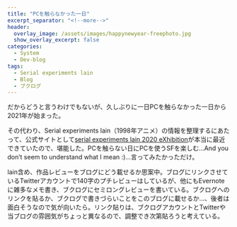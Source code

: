 ```yaml
---
title: "PCを触らなかった一日"
excerpt_separator: "<!--more-->"
header:
  overlay_image: /assets/images/happynewyear-freephoto.jpg
  show_overlay_excerpt: false
categories:
  - System
  - Dev-blog
tags:
  - Serial experiments lain
  - Blog
  - ブクログ
---
```


だからどうと言うわけでもないが、久しぶりに一日PCを触らなかった一日から2021年が始まった。

その代わり、Serial experiments lain（1998年アニメ）の情報を整理するにあたって、公式サイトとして[serial experiments lain 2020 eXhibition](https://lp.anique.jp/exhibition/lain2020/)が本当に最近できていたので、堪能した。PCを触らない日にPCを使うSFを楽しむ…And you don’t seem to understand what I mean :)...言ってみたかっただけ。

lain含め、作品レビューをブログにどう載せるか思案中。ブログにリンクさせているTwitterアカウントで140字のプチレビューはしているが、他にもEvernoteに雑多なメモ書き、ブクログにセミロングレビューを書いている。ブクログへのリンクを貼るか、ブクログで書きづらいことをこのブログに載せるか…、後者は面白そうなので気が向いたら。リンク貼りは、ブクログアカウントとTwitterや当ブログの雰囲気がちょっと異なるので、調整でき次第貼ろうと考えている。
